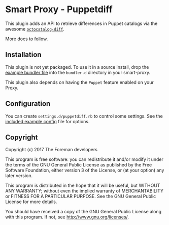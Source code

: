 # Smart Proxy - Puppetdiff

This plugin adds an API to retrieve differences in Puppet catalogs via the
awesome [`octocatalog-diff`](https://github.com/github/octocatalog-diff).

More docs to follow.

## Installation

This plugin is not yet packaged. To use it in a source install, drop the
[example bundler file](/bundler.d/puppetdiff.rb) into the `bundler.d` directory
in your smart-proxy.

This plugin also depends on having the `Puppet` feature enabled on your Proxy.

## Configuration

You can create `settings.d/puppetdiff.rb` to control some settings. See the
[included example config](/settings.d/puppetdiff.yml.example) file for options.

## Copyright

Copyright (c) 2017 The Foreman developers

This program is free software: you can redistribute it and/or modify it under
the terms of the GNU General Public License as published by the Free Software
Foundation, either version 3 of the License, or (at your option) any later
version.

This program is distributed in the hope that it will be useful, but WITHOUT ANY
WARRANTY; without even the implied warranty of MERCHANTABILITY or FITNESS FOR A
PARTICULAR PURPOSE. See the GNU General Public License for more details.

You should have received a copy of the GNU General Public License along with
this program. If not, see http://www.gnu.org/licenses/.

